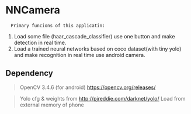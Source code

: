 # NNCamera

      Primary funcions of this applicatin:
1. Load some file (haar_cascade_classifier) use one button and make detection in real time.
2. Load a trained neural networks based on coco dataset(with tiny yolo) and make recognition in real time use android camera.


## Dependency

>OpenCV 3.4.6 (for android)
>https://opencv.org/releases/

>Yolo cfg & weights from http://pjreddie.com/darknet/yolo/
>Load from external memory of phone
